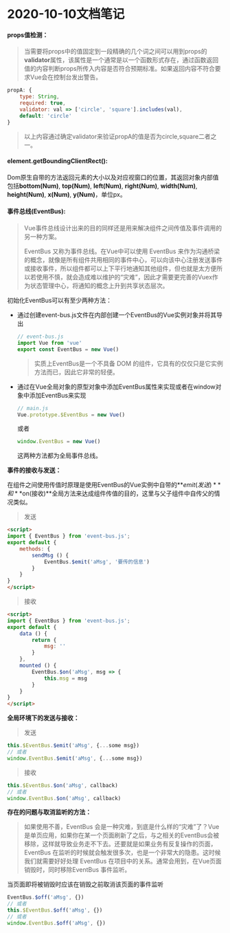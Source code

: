 # 2020-10-10文档笔记



#### props值检测：

> 当需要将props中的值固定到一段精确的几个词之间可以用到props的**validator**属性，该属性是一个通常是以一个函数形式存在，通过函数返回值的内容判断props所传入内容是否符合预期标准。如果返回内容不符合要求Vue会在控制台发出警告。

```javascript
propA: {
    type: String,
    required: true,
    validator: val => ['circle', 'square'].includes(val),
    default: 'circle'    
}
```

> 以上内容通过确定validator来验证propA的值是否为circle,square二者之一。



#### element.getBoundingClientRect():

Dom原生自带的方法返回元素的大小以及对应视窗口的位置，其返回对象内部值包括**bottom(Num)**, **top(Num)**, **left(Num)**, **right(Num)**, **width(Num)**, **height(Num)**, **x(Num)**, **y(Num)**，单位px。



#### 事件总线(EventBus):

> Vue事件总线设计出来的目的同样还是用来解决组件之间传值及事件调用的另一种方案。
>
> EventBus 又称为事件总线。在Vue中可以使用 EventBus 来作为沟通桥梁的概念，就像是所有组件共用相同的事件中心，可以向该中心注册发送事件或接收事件，所以组件都可以上下平行地通知其他组件，但也就是太方便所以若使用不慎，就会造成难以维护的“灾难”，因此才需要更完善的Vuex作为状态管理中心，将通知的概念上升到共享状态层次。

初始化EventBus可以有至少两种方法：

* 通过创建event-bus.js文件在内部创建一个EventBus的Vue实例对象并将其导出

  ```javascript
  // event-bus.js
  import Vue from 'vue'
  export const EventBus = new Vue()
  ```

  > 实质上EventBus是一个不具备 DOM 的组件，它具有的仅仅只是它实例方法而已，因此它非常的轻便。

* 通过在Vue全局对象的原型对象中添加EventBus属性来实现或者在window对象中添加EventBus来实现

  ```javascript
  // main.js
  Vue.prototype.$EventBus = new Vue()
  ```

  或者

  ```javascript
  window.EventBus = new Vue()
  ```

  这两种方法都为全局事件总线。



**事件的接收与发送：**

在组件之间使用传值时原理是使用EventBus的Vue实例中自带的**$emit(发送)**和**$on(接收)**全局方法来达成组件传值的目的，这里与父子组件中自传父的情况类似。

> 发送

```html
<script>
import { EventBus } from 'event-bus.js';
export default {
    methods: {
        sendMsg () {
            EventBus.$emit('aMsg', '要传的信息')
        }
    }
}
</script>
```

> 接收

```html
<script>
import { EventBus } from 'event-bus.js';
export default {
    data () {
        return {
            msg: ''
        }
    },
    mounted () {
        EventBus.$on('aMsg', msg => {
            this.msg = msg
        }
    }
}
</script>
```



**全局环境下的发送与接收：**

> 发送

```javascript
this.$EventBus.$emit('aMsg', {...some msg})
// 或者
window.EventBus.$emit('aMsg', {...some msg})
```

> 接收

```javascript
this.$EventBus.$on('aMsg', callback)
// 或者
window.EventBus.$on('aMsg', callback)
```



**存在的问题与取消监听的方法：**

> 如果使用不善，EventBus 会是一种灾难，到底是什么样的“灾难”了？Vue是单页应用，如果你在某一个页面刷新了之后，与之相关的EventBus会被移除，这样就导致业务走不下去。还要就是如果业务有反复操作的页面，EventBus 在监听的时候就会触发很多次，也是一个非常大的隐患。这时候我们就需要好好处理 EventBus 在项目中的关系。通常会用到，在Vue页面销毁时，同时移除EventBus 事件监听。

当页面即将被销毁时应该在销毁之前取消该页面的事件监听

```javascript
EventBus.$off('aMsg', {})
// 或者
this.$EventBus.$off('aMsg', {})
// 或者
window.EventBus.$off('aMsg', {})
```

